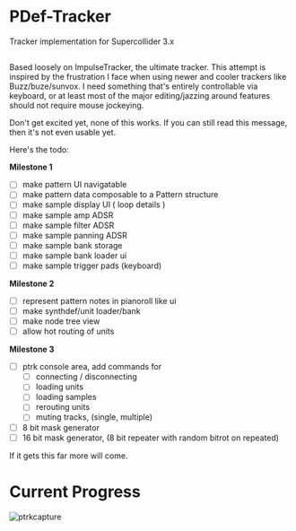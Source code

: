 # PDef-Tracker

Tracker implementation for Supercollider 3.x

## 

Based loosely on ImpulseTracker, the ultimate tracker. This attempt is inspired by the frustration I face when using newer and cooler trackers like Buzz/buze/sunvox. I need something that's entirely controllable via keyboard, or at least most of the major editing/jazzing around features should not require mouse jockeying.

Don't get excited yet, none of this works. If you can still read this message, then it's not even usable yet.

Here's the todo:

**Milestone 1**

- [ ] make pattern UI navigatable
- [ ] make pattern data composable to a Pattern structure
- [ ] make sample display UI ( loop details )
- [ ] make sample amp ADSR 
- [ ] make sample filter ADSR 
- [ ] make sample panning ADSR 
- [ ] make sample bank storage
- [ ] make sample bank loader ui
- [ ] make sample trigger pads (keyboard)

**Milestone 2**

- [ ] represent pattern notes in pianoroll like ui
- [ ] make synthdef/unit loader/bank
- [ ] make node tree view
- [ ] allow hot routing of units

**Milestone 3**

- [ ] ptrk console area, add commands for 
    - [ ] connecting / disconnecting
    - [ ] loading units
    - [ ] loading samples
    - [ ] rerouting units
    - [ ] muting tracks, (single, multiple)
- [ ] 8 bit mask generator
- [ ] 16 bit mask generator, (8 bit repeater with random bitrot on repeated)

If it gets this far more will come.

# Current Progress

![ptrkcapture](https://user-images.githubusercontent.com/619340/28475090-3f37dd9a-6e4b-11e7-959a-5080ada3d7d5.PNG)
